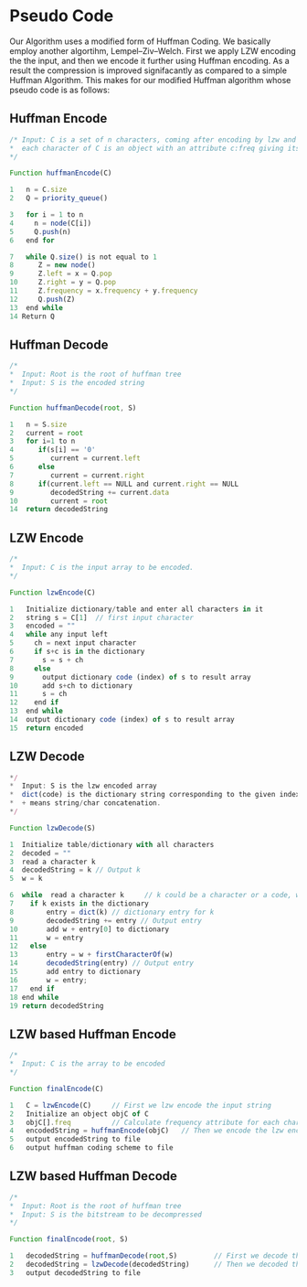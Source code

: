 # Pseudo Code

Our Algorithm uses a modified form of Huffman Coding. We basically employ another algortihm, Lempel–Ziv–Welch. 
First we apply LZW encoding the the input, and then we encode it further using Huffman encoding. As a result the
compression is improved signifacantly as compared to a simple Huffman Algorithm. This makes for our modified Huffman
algorithm whose pseudo code is as follows:

## Huffman Encode
``` js
/* Input: C is a set of n characters, coming after encoding by lzw and that
*  each character of C is an object with an attribute c:freq giving its frequency
*/

Function huffmanEncode(C)  

1   n = C.size
2   Q = priority_queue()

3   for i = 1 to n
4     n = node(C[i])
5     Q.push(n)
6   end for

7   while Q.size() is not equal to 1
8      Z = new node()
9      Z.left = x = Q.pop
10     Z.right = y = Q.pop
11     Z.frequency = x.frequency + y.frequency
12     Q.push(Z)
13  end while
14 Return Q
```

## Huffman Decode
``` js
/*
*  Input: Root is the root of huffman tree
*  Input: S is the encoded string
*/

Function huffmanDecode(root, S)  

1   n = S.size
2   current = root
3   for i=1 to n
4      if(s[i] == '0'
5         current = current.left
6      else
7         current = current.right
8      if(current.left == NULL and current.right == NULL
9         decodedString += current.data
10        current = root
14  return decodedString
```
## LZW Encode
``` js
/*
*  Input: C is the input array to be encoded.
*/

Function lzwEncode(C)  

1   Initialize dictionary/table and enter all characters in it
2   string s = C[1]  // first input character
3   encoded = ""
4   while any input left
5     ch = next input character
6     if s+c is in the dictionary
7       s = s + ch
8     else
9       output dictionary code (index) of s to result array 
10      add s+ch to dictionary
11      s = ch
12    end if
13  end while
14  output dictionary code (index) of s to result array
15  return encoded
```

## LZW Decode
``` js
*/
*  Input: S is the lzw encoded array
*  dict(code) is the dictionary string corresponding to the given index/code.
*  + means string/char concatenation.
*/

Function lzwDecode(S)  

1  Initialize table/dictionary with all characters
2  decoded = ""    
3  read a character k
4  decodedString = k // Output k
5  w = k

6  while  read a character k     // k could be a character or a code, will run till end of input stream
7    if k exists in the dictionary
8        entry = dict(k) // dictionary entry for k 
9        decodedString += entry // Output entry
10       add w + entry[0] to dictionary
11       w = entry
12   else
13       entry = w + firstCharacterOf(w)
14       decodedString(entry) // Output entry
15       add entry to dictionary
16       w = entry;
17   end if
18 end while
19 return decodedString
```

##  LZW based Huffman Encode
``` js
/* 
*  Input: C is the array to be encoded
*/

Function finalEncode(C)  

1   C = lzwEncode(C)     // First we lzw encode the input string
2   Initialize an object objC of C
3   objC[].freq          // Calculate frequency attribute for each character of lzw encoded array C
4   encodedString = huffmanEncode(objC)   // Then we encode the lzw encoded string with huffman
5   output encodedString to file
6   output huffman coding scheme to file
```


##  LZW based Huffman Decode
``` js
/* 
*  Input: Root is the root of huffman tree
*  Input: S is the bitstream to be decompressed
*/

Function finalEncode(root, S)  

1   decodedString = huffmanDecode(root,S)         // First we decode the huffman compressed string
2   decodedString = lzwDecode(decodedString)      // Then we decoded the resulting string by lzw to get the final string
3   output decodedString to file
```
